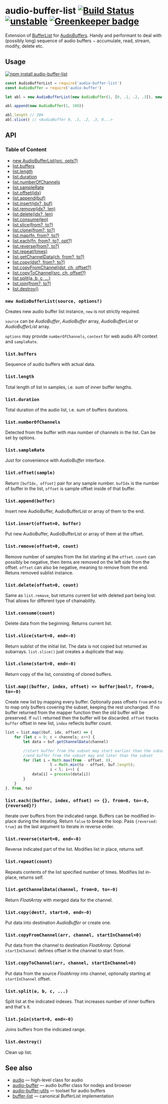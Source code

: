 # audio-buffer-list [![Build Status](https://travis-ci.org/audiojs/audio-buffer-list.svg?branch=master)](https://travis-ci.org/audiojs/audio-buffer-list) [![unstable](https://img.shields.io/badge/stability-unstable-green.svg)](http://github.com/badges/stability-badges) [![Greenkeeper badge](https://badges.greenkeeper.io/audiojs/audio-buffer-list.svg)](https://greenkeeper.io/)

Extension of [BufferList](https://npmjs.org/package/bl) for [AudioBuffers](https://npmjs.org/package/audio-buffer). Handy and performant to deal with (possibly long) sequence of audio buffers − accumulate, read, stream, modify, delete etc.

## Usage

[![npm install audio-buffer-list](https://nodei.co/npm/audio-buffer-list.png?mini=true)](https://npmjs.org/package/audio-buffer-list/)

```js
const AudioBufferList = require('audio-buffer-list')
const AudioBuffer = require('audio-buffer')

let abl = new AudioBufferList(new AudioBuffer(1, [0, .1, .2, .3]), new AudioBuffer(1, 100))

abl.append(new AudioBuffer(1, 100))

abl.length // 204
abl.slice() // <AudioBuffer 0, .1, .2, .3, 0...>
```

## API

### Table of Content

* [new AudioBufferList(src, opts?)](#new-audiobufferlistsource-options)
* [list.buffers](#listbuffers)
* [list.length](#listlength)
* [list.duration](#listduration)
* [list.numberOfChannels](#listnumberofchannels)
* [list.sampleRate](#listsamplerate)
* [list.offset(idx)](#listoffsetsample)
* [list.append(buf)](#listappendbuffer)
* [list.insert(idx?, buf)](#listinsertoffset0-buffer)
* [list.remove(idx?, len)](#listremoveoffset0-count)
* [list.delete(idx?, len)](#listdeleteoffset0-count)
* [list.consume(len)](#listconsumecount)
* [list.slice(from?, to?)](#listslicestart0-end-0)
* [list.clone(from?, to?)](#listclonestart0-end-0)
* [list.map(fn, from?, to?)](#listmapbuffer-index-offset--bufferbool-from0-to-0)
* [list.each(fn, from?, to?, opt?)](#listeachbuffer-index-offset---from0-to-0-reversed)
* [list.reverse(from?, to?)](#listreversestart0-end-0)
* [list.repeat(times)](#listrepeatcount)
* [list.getChannelData(ch, from?, to?)](#listgetchanneldatachannel-from0-to-0)
* [list.copy(dst?, from?, to?)](#listcopydest-start0-end-0)
* [list.copyFromChannel(dst, ch, offset?)](#listcopyfromchannelarr-channel-startinchannel0)
* [list.copyToChannel(src, ch, offset?)](#listcopytochannelarr-channel-startinchannel0)
* [list.split(a, b, c, ...)](#listsplita-b-c-)
* [list.join(from?, to?)](#listjoinstart0-end-0)
* [list.destroy()](#listdestroy)

### `new AudioBufferList(source, options?)`

Creates new audio buffer list instance, `new` is not strictly required.

`source` can be _AudioBuffer_, _AudioBuffer_ array, _AudioBufferList_ or _AudioBufferList_ array.

`options` may provide `numberOfChannels`, `context` for web audio API context and `sampleRate`.

### `list.buffers`

Sequence of audio buffers with actual data.

### `list.length`

Total length of list in samples, i.e. sum of inner buffer lengths.

### `list.duration`

Total duration of the audio list, i.e. sum of buffers durations.

### `list.numberOfChannels`

Detected from the buffer with max number of channels in the list. Can be set by options.

### `list.sampleRate`

Just for convenience with _AudioBuffer_ interface.

### `list.offset(sample)`

Return `[bufIdx, offset]` pair for any sample number. `bufIdx` is the number of buffer in the list, `offset` is sample offset inside of that buffer.

### `list.append(buffer)`

Insert new AudioBuffer, AudioBufferList or array of them to the end.

### `list.insert(offset=0, buffer)`

Put new AudioBuffer, AudioBufferList or array of them at the offset.

### `list.remove(offset=0, count)`

Remove number of samples from the list starting at the `offset`. `count` can possibly be negative, then items are removed on the left side from the offset. `offset` can also be negative, meaning to remove from the end. Retuns removed sublist instance.

### `list.delete(offset=0, count)`

Same as `list.remove`, but returns current list with deleted part being lost. That allows for different type of chainability.

### `list.consume(count)`

Delete data from the beginning. Returns current list.

### `list.slice(start=0, end=-0)`

Return sublist of the initial list. The data is not copied but returned as subarrays. `list.slice()` just creates a duplicate that way.

### `list.clone(start=0, end=-0)`

Return copy of the list, consisting of cloned buffers.

### `list.map((buffer, index, offset) => buffer|bool?, from=0, to=-0)`

Create new list by mapping every buffer. Optionally pass offsets `from` and `to` to map only buffers covering the subset, keeping the rest unchanged. If no buffer returned from the mapper function then the old buffer will be preserved. If `null` returned then the buffer will be discarded. `offset` tracks `buffer` offset in new list, `index` reflects buffer count.

```js
list = list.map((buf, idx, offset) => {
	for (let c = 0; c < channels; c++) {
		let data = buf.getChannelData(channel)

		//start buffer from the subset may start earlier than the subset
		//end buffer from the subset may end later than the subset
		for (let i = Math.max(from - offset, 0),
					l = Math.min(to - offset, buf.length);
					i < l; i++) {
			data[i] = process(data[i])
		}
	}
}, from, to)
```

### `list.each((buffer, index, offset) => {}, from=0, to=-0, {reversed}?)`

Iterate over buffers from the indicated range. Buffers can be modified in-place during the iterating. Return `false` to break the loop. Pass `{reversed: true}` as the last argument to iterate in reverse order.

### `list.reverse(start=0, end=-0)`

Reverse indicated part of the list. Modifies list in place, returns self.

### `list.repeat(count)`

Repeats contents of the list specified number of times. Modifies list in-place, returns self.

### `list.getChannelData(channel, from=0, to=-0)`

Return _FloatArray_ with merged data for the channel.

### `list.copy(dest?, start=0, end=-0)`

Put data into destination _AudioBuffer_ or create one.

### `list.copyFromChannel(arr, channel, startInChannel=0)`

Put data from the channel to destination _FloatArray_. Optional `startInChannel` defines offset in the channel to start from.

### `list.copyToChannel(arr, channel, startInChannel=0)`

Put data from the source _FloatArray_ into channel, optionally starting at `startInChannel` offset.

### `list.split(a, b, c, ...)`

Split list at the indicated indexes. That increases number of inner buffers and that's it.

### `list.join(start=0, end=-0)`

Joins buffers from the indicated range.

### `list.destroy()`

Clean up list.

## See also

* [audio](https://github.com/audiojs/audio) — high-level class for audio
* [audio-buffer](https://github.com/audiojs/audio-buffer) — audio buffer class for nodejs and browser
* [audio-buffer-utils](https://github.com/audio-buffer-utils) — toolset for audio buffers
* [buffer-list](https://npmjs.org/package/bl) — canonical BufferList implementation
